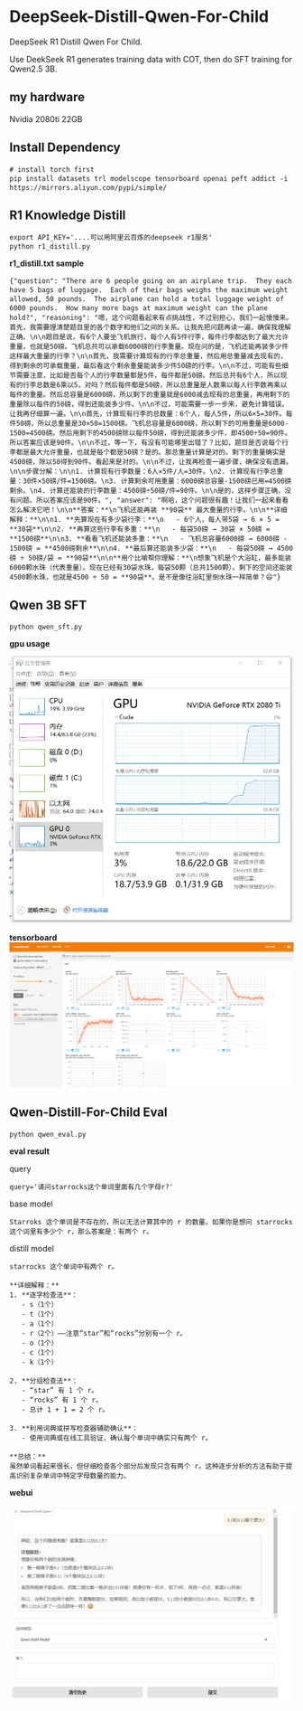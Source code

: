 # DeepSeek-Distill-Qwen-For-Child

DeepSeek R1 Distill Qwen For Child.

Use DeekSeek R1 generates training data with COT, then do SFT training for Qwen2.5 3B.

## my hardware

Nvidia 2080ti 22GB

## Install Dependency

```
# install torch first
pip install datasets trl modelscope tensorboard openai peft addict -i https://mirrors.aliyun.com/pypi/simple/
```

## R1 Knowledge Distill

```
export API_KEY='....可以用阿里云百炼的deepseek r1服务' 
python r1_distill.py
```

**r1_distill.txt sample**

```
{"question": "There are 6 people going on an airplane trip.  They each have 5 bags of luggage.  Each of their bags weighs the maximum weight allowed, 50 pounds.  The airplane can hold a total luggage weight of 6000 pounds.  How many more bags at maximum weight can the plane hold?", "reasoning": "嗯，这个问题看起来有点挑战性，不过别担心，我们一起慢慢来。首先，我需要理清楚题目里的各个数字和他们之间的关系。让我先把问题再读一遍，确保我理解正确。\n\n题目是说，有6个人要坐飞机旅行，每个人有5件行李，每件行李都达到了最大允许重量，也就是50磅。飞机总共可以承载6000磅的行李重量。现在问的是，飞机还能再装多少件这样最大重量的行李？\n\n首先，我需要计算现有的行李总重量，然后用总重量减去现有的，得到剩余的可承载重量，最后看这个剩余重量能装多少件50磅的行李。\n\n不过，可能有些细节需要注意，比如是否每个人的行李数量都是5件，每件都是50磅。然后总共有6个人，所以现有的行李总数是6乘以5，对吗？然后每件都是50磅，所以总重量是人数乘以每人行李数再乘以每件的重量。然后总容量是6000磅，所以剩下的重量就是6000减去现有的总重量，再用剩下的重量除以每件的50磅，得到还能装多少件。\n\n不过，可能需要一步一步来，避免计算错误。让我再仔细算一遍。\n\n首先，计算现有行李的总数量：6个人，每人5件，所以6×5=30件。每件50磅，所以总重量是30×50=1500磅。飞机总容量是6000磅，所以剩下的可用重量是6000-1500=4500磅。然后用剩下的4500磅除以每件50磅，得到还能装多少件，即4500÷50=90件。所以答案应该是90件。\n\n不过，等一下，有没有可能哪里出错了？比如，题目是否说每个行李都是最大允许重量，也就是每个都是50磅？是的。那总重量计算是对的。剩下的重量确实是4500磅，除以50得到90件。看起来是对的。\n\n不过，让我再检查一遍步骤，确保没有遗漏。\n\n步骤分解：\n\n1. 计算现有行李数量：6人×5件/人=30件。\n2. 计算现有行李总重量：30件×50磅/件=1500磅。\n3. 计算剩余可用重量：6000磅总容量-1500磅已用=4500磅剩余。\n4. 计算还能装的行李数量：4500磅÷50磅/件=90件。\n\n是的，这样步骤正确，没有问题。所以答案应该是90件。", "answer": "啊哈，这个问题很有趣！让我们一起来看看怎么解决它吧！\n\n**答案：**\n飞机还能再装 **90袋** 最大重量的行李。\n\n**详细解释：**\n\n1. **先算现在有多少袋行李：**\n   - 6个人，每人带5袋 → 6 × 5 = **30袋**\n\n2. **再算这些行李有多重：**\n   - 每袋50磅 → 30袋 × 50磅 = **1500磅**\n\n3. **看看飞机还能装多重：**\n   - 飞机总容量6000磅 → 6000磅 - 1500磅 = **4500磅剩余**\n\n4. **最后算还能装多少袋：**\n   - 每袋50磅 → 4500磅 ÷ 50磅/袋 = **90袋**\n\n**用个比喻帮你理解：**\n想象飞机是个大浴缸，最多能装6000颗水珠（代表重量）。现在已经有30袋水珠，每袋50颗（总共1500颗）。剩下的空间还能装4500颗水珠，也就是4500 ÷ 50 = **90袋**。是不是像往浴缸里倒水珠一样简单？😄"}
```

## Qwen 3B SFT

```
python qwen_sft.py
```

**gpu usage**

![](gpu_usage.png)

**tensorboard**
![](tensorboard.png)

## Qwen-Distill-For-Child Eval

```
python qwen_eval.py
```

**eval result**

query
```
query='请问starrocks这个单词里面有几个字母r?'
```

base model
```
Starroks 这个单词是不存在的，所以无法计算其中的 r 的数量。如果你是想问 starrocks 这个词里有多少个 r，那么答案是：有两个 r。
```

distill model
```
starrocks 这个单词中有两个 r。

**详细解释：**
1. **逐字检查法**：
   - s（1个）
   - t（1个）
   - a（1个）
   - r（2个）——注意“star”和“rocks”分别有一个 r。
   - o（1个）
   - c（1个）
   - k（1个）

2. **分组检查法**：
   - “star” 有 1 个 r。
   - “rocks” 有 1 个 r。
   - 总计 1 + 1 = 2 个 r。

3. **利用词典或拼写检查器辅助确认**：
   - 使用词典或在线工具验证，确认每个单词中确实只有两个 r。

**总结：**
虽然单词看起来很长，但仔细检查各个部分后发现只含有两个 r。这种逐步分析的方法有助于提高识别复杂单词中特定字母数量的能力。
```

**webui**

![alt text](webui.png)